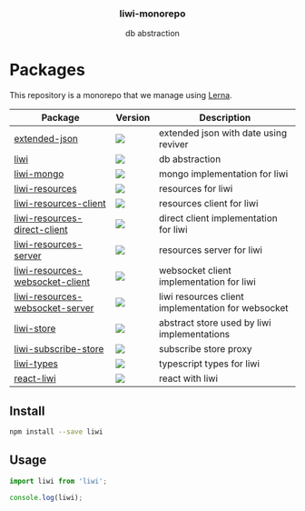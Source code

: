 <h3 align="center">
  liwi-monorepo
</h3>

<p align="center">
  db abstraction
</p>

<h1>Packages</h1>

This repository is a monorepo that we manage using [Lerna](https://github.com/lerna/lerna).

| Package                                                                     | Version                                                                                                                                                                | Description                                        |
| --------------------------------------------------------------------------- | ---------------------------------------------------------------------------------------------------------------------------------------------------------------------- | -------------------------------------------------- |
| [extended-json](packages/extended-json)                                     | <a href="https://npmjs.org/package/extended-json"><img src="https://img.shields.io/npm/v/extended-json.svg?style=flat-square"></a>                                     | extended json with date using reviver              |
| [liwi](packages/liwi)                                                       | <a href="https://npmjs.org/package/liwi"><img src="https://img.shields.io/npm/v/liwi.svg?style=flat-square"></a>                                                       | db abstraction                                     |
| [liwi-mongo](packages/liwi-mongo)                                           | <a href="https://npmjs.org/package/liwi-mongo"><img src="https://img.shields.io/npm/v/liwi-mongo.svg?style=flat-square"></a>                                           | mongo implementation for liwi                      |
| [liwi-resources](packages/liwi-resources)                                   | <a href="https://npmjs.org/package/liwi-resources"><img src="https://img.shields.io/npm/v/liwi-resources.svg?style=flat-square"></a>                                   | resources for liwi                                 |
| [liwi-resources-client](packages/liwi-resources-client)                     | <a href="https://npmjs.org/package/liwi-resources-client"><img src="https://img.shields.io/npm/v/liwi-resources-client.svg?style=flat-square"></a>                     | resources client for liwi                          |
| [liwi-resources-direct-client](packages/liwi-resources-direct-client)       | <a href="https://npmjs.org/package/liwi-resources-direct-client"><img src="https://img.shields.io/npm/v/liwi-resources-direct-client.svg?style=flat-square"></a>       | direct client implementation for liwi              |
| [liwi-resources-server](packages/liwi-resources-server)                     | <a href="https://npmjs.org/package/liwi-resources-server"><img src="https://img.shields.io/npm/v/liwi-resources-server.svg?style=flat-square"></a>                     | resources server for liwi                          |
| [liwi-resources-websocket-client](packages/liwi-resources-websocket-client) | <a href="https://npmjs.org/package/liwi-resources-websocket-client"><img src="https://img.shields.io/npm/v/liwi-resources-websocket-client.svg?style=flat-square"></a> | websocket client implementation for liwi           |
| [liwi-resources-websocket-server](packages/liwi-resources-websocket-server) | <a href="https://npmjs.org/package/liwi-resources-websocket-server"><img src="https://img.shields.io/npm/v/liwi-resources-websocket-server.svg?style=flat-square"></a> | liwi resources client implementation for websocket |
| [liwi-store](packages/liwi-store)                                           | <a href="https://npmjs.org/package/liwi-store"><img src="https://img.shields.io/npm/v/liwi-store.svg?style=flat-square"></a>                                           | abstract store used by liwi implementations        |
| [liwi-subscribe-store](packages/liwi-subscribe-store)                       | <a href="https://npmjs.org/package/liwi-subscribe-store"><img src="https://img.shields.io/npm/v/liwi-subscribe-store.svg?style=flat-square"></a>                       | subscribe store proxy                              |
| [liwi-types](packages/liwi-types)                                           | <a href="https://npmjs.org/package/liwi-types"><img src="https://img.shields.io/npm/v/liwi-types.svg?style=flat-square"></a>                                           | typescript types for liwi                          |
| [react-liwi](packages/react-liwi)                                           | <a href="https://npmjs.org/package/react-liwi"><img src="https://img.shields.io/npm/v/react-liwi.svg?style=flat-square"></a>                                           | react with liwi                                    |

## Install

```sh
npm install --save liwi
```

## Usage

```js
import liwi from 'liwi';

console.log(liwi);
```

[npm-image]: https://img.shields.io/npm/v/liwi.svg?style=flat-square
[npm-url]: https://npmjs.org/package/liwi
[daviddm-image]: https://david-dm.org/liwijs/liwi.svg?style=flat-square
[daviddm-url]: https://david-dm.org/liwijs/liwi
[dependencyci-image]: https://dependencyci.com/github/liwijs/liwi/badge?style=flat-square
[dependencyci-url]: https://dependencyci.com/github/liwijs/liwi
[circleci-status-image]: https://img.shields.io/circleci/project/liwijs/liwi/master.svg?style=flat-square
[circleci-status-url]: https://circleci.com/gh/liwijs/liwi
[travisci-status-image]: https://img.shields.io/travis/liwijs/liwi/master.svg?style=flat-square
[travisci-status-url]: https://travis-ci.org/liwijs/liwi
[coverage-image]: https://img.shields.io/codecov/c/github/liwijs/liwi/master.svg?style=flat-square
[coverage-url]: https://codecov.io/gh/liwijs/liwi
[docs-coverage-url]: https://liwijs.github.io/liwi/coverage/lcov-report/
